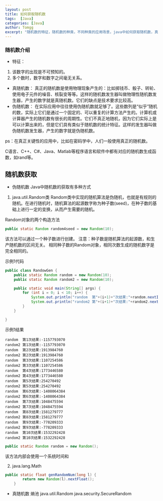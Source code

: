 ```yaml
---
layout: post
title: 如何获取随机数
tags:  [Java]
categories: [Java]
author: Tomgg
excerpt: "随机数的特征，随机数的种类，不同种类的应用场景，java中如何获取随机数，真正随机数如何获取？"
---
```



### 随机数介绍
* 特征：
1. 该数字的出现是不可预知的。
2. 多个数时，数字和数字之间毫无关系。
* 真随机数：
真正的随机数是使用物理现象产生的：比如掷钱币、骰子、转轮、使用电子元件的噪音、核裂变等等。这样的随机数发生器叫做物理性随机数发生器，产生的数字就是真随机数。它们的缺点是技术要求比较高。
* 伪随机数：
在实际应用中往往使用伪随机数就足够了。这些数列是“似乎”随机的数，实际上它们是通过一个固定的、可以重复的计算方法产生的。计算机或计算器产生的随机数有很长的周期性。它们不真正地随机，因为它们实际上是可以计算出来的，但是它们具有类似于随机数的统计特征。这样的发生器叫做伪随机数发生器，产生的数字就是伪随机数。

ps：在真正关键性的应用中，比如在密码学中，人们一般使用真正的随机数。

C语言、C++、C#、Java、Matlab等程序语言和软件中都有对应的随机数生成函数，如rand等。

## 随机数获取
* 伪随机数
Java中随机数的获取有多种方式
1. java.util.Random类
Random类中实现的随机算法是伪随机，也就是有规则的随机。在进行随机时，随机算法的起源数字称为种子数(seed)，在种子数的基础上进行一定的变换，从而产生需要的随机。


Random对象的两个构造方法

``` java
public static Random random4seed = new Random(10);
```
该方法可以通过一个种子数进行创建。
注意：种子数是随机算法的起源数，和生产随机数的区间无关。
相同种子数的Random对象，相同次数生成的随机数字是完全相同的。

示例1代码
``` java
public class RandowGen {
	public static Random random = new Random(10);
	public static Random random2 = new Random(10);

	public static void main(String[] args) {
		for (int i = 0; i < 10; i++) {
			System.out.println("random  第"+(i+1)+"次结果:"+random.nextInt());
			System.out.println("random2 第"+(i+1)+"次结果:"+random2.nextInt());
		}
	}

}
```
示例1结果
``` 
random  第1次结果:-1157793070
random2 第1次结果:-1157793070
random  第2次结果:1913984760
random2 第2次结果:1913984760
random  第3次结果:1107254586
random2 第3次结果:1107254586
random  第4次结果:1773446580
random2 第4次结果:1773446580
random  第5次结果:254270492
random2 第5次结果:254270492
random  第6次结果:-1408064384
random2 第6次结果:-1408064384
random  第7次结果:1048475594
random2 第7次结果:1048475594
random  第8次结果:1581279777
random2 第8次结果:1581279777
random  第9次结果:-778209333
random2 第9次结果:-778209333
random  第10次结果:1532292428
random2 第10次结果:1532292428
```

``` java
public static Random random = new Random();
```
该方法内部会使用一个系统时间和





2. java.lang.Math


``` java	
public static float genRandomNum(long l) {
		return new Random(l).nextFloat();
	}
```



* 真随机数
熵池
java.util.Random
java.security.SecureRandom